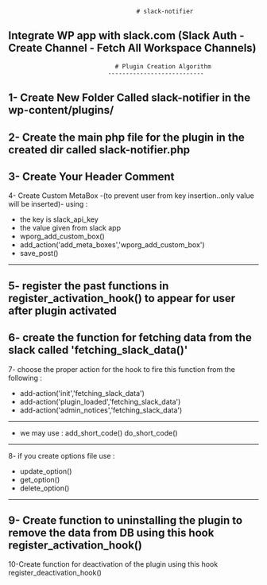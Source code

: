                                         # slack-notifier
Integrate WP app with slack.com (Slack Auth - Create Channel - Fetch All Workspace Channels)
-----------------------------------------------------------------------------------------------------------------------------------------------------------------------------------
                                  # Plugin Creation Algorithm
                                ---------------------------
1- Create New Folder Called slack-notifier in the wp-content/plugins/
----------------------------------------------------------------------------------------------------------------------------
2- Create the main php file for the plugin in the created dir called slack-notifier.php
----------------------------------------------------------------------------------------------------------------------------
3- Create Your Header Comment
----------------------------------------------------------------------------------------------------------------------------
4- Create Custom MetaBox -(to prevent user from key insertion..only value will be inserted)- using :

   * the key is slack_api_key
   * the value given from slack app
   * wporg_add_custom_box()
   * add_action('add_meta_boxes','wporg_add_custom_box')
   * save_post()
   
----------------------------------------------------------------------------------------------------------------------------   
5- register the past functions in register_activation_hook() to appear for user after plugin activated
----------------------------------------------------------------------------------------------------------------------------
6- create the function for fetching data from the slack called 'fetching_slack_data()'
----------------------------------------------------------------------------------------------------------------------------
7- choose the proper action for the hook to fire this function from the following :

   * add-action('init','fetching_slack_data')
   * add-action('plugin_loaded','fetching_slack_data')
   * add-action('admin_notices','fetching_slack_data')
   
----------------------------------------------------------------------------------------------------------------------------   
* we may use : add_short_code() do_short_code()
----------------------------------------------------------------------------------------------------------------------------
8- if you create options file use :

   * update_option()
   * get_option()
   * delete_option()
   
----------------------------------------------------------------------------------------------------------------------------   
9- Create function to uninstalling the plugin to remove the data from DB using this hook register_activation_hook()
----------------------------------------------------------------------------------------------------------------------------
10-Create function for deactivation of the plugin using this hook register_deactivation_hook()
   
